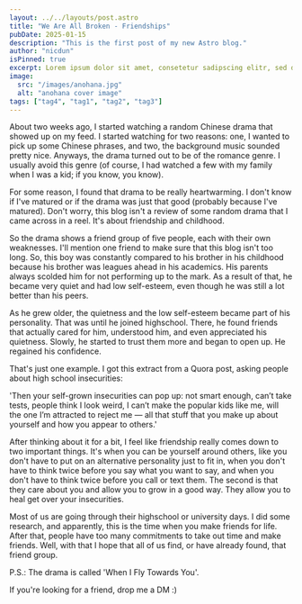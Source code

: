 ```yaml
---
layout: ../../layouts/post.astro
title: "We Are All Broken - Friendships"
pubDate: 2025-01-15
description: "This is the first post of my new Astro blog."
author: "nicdun"
isPinned: true
excerpt: Lorem ipsum dolor sit amet, consetetur sadipscing elitr, sed diam nonumy eirmod tempor invidunt ut labore et dolore magna aliquyam erat, sed diam voluptua. At vero eos et accusam et justo duo dolores et ea rebum. Stet clita kasd gubergren, no sea takimata sanctus est Lorem ipsum dolor sit amet. Lorem ipsum dolor sit amet, consetetur sadipscing elitr, sed diam nonumy eirmod tempor invidunt ut labore et dolore magna aliquyam erat, sed diam voluptua. At vero eos et accusam et
image:
  src: "/images/anohana.jpg"
  alt: "anohana cover image"
tags: ["tag4", "tag1", "tag2", "tag3"]
---
```


About two weeks ago, I started watching a random Chinese drama that showed up on my feed. I started watching for two reasons: one, I wanted to pick up some Chinese phrases, and two, the background music sounded pretty nice. Anyways, the drama turned out to be of the romance genre. I usually avoid this genre (of course, I had watched a few with my family when I was a kid; if you know, you know).

For some reason, I found that drama to be really heartwarming. I don't know if I've matured or if the drama was just that good (probably because I've matured). Don't worry, this blog isn't a review of some random drama that I came across in a reel. It's about friendship and childhood.

So the drama shows a friend group of five people, each with their own weaknesses. I'll mention one friend to make sure that this blog isn't too long. So, this boy was constantly compared to his brother in his childhood because his brother was leagues ahead in his academics. His parents always scolded him for not performing up to the mark. As a result of that, he became very quiet and had low self-esteem, even though he was still a lot better than his peers.

As he grew older, the quietness and the low self-esteem became part of his personality. That was until he joined highschool. There, he found friends that actually cared for him, understood him, and even appreciated his quietness. Slowly, he started to trust them more and began to open up. He regained his confidence.

That's just one example. I got this extract from a Quora post, asking people about high school insecurities:

'Then your self-grown insecurities can pop up: not smart enough, can’t take tests, people think I look weird, I can’t make the popular kids like me, will the one I’m attracted to reject me — all that stuff that you make up about yourself and how you appear to others.'

After thinking about it for a bit, I feel like friendship really comes down to two important things. It's when you can be yourself around others, like you don't have to put on an alternative personality just to fit in, when you don't have to think twice before you say what you want to say, and when you don't have to think twice before you call or text them. The second is that they care about you and allow you to grow in a good way. They allow you to heal get over your insecurities.

Most of us are going through their highschool or university days. I did some research, and apparently, this is the time when you make friends for life. After that, people have too many commitments to take out time and make friends. Well, with that I hope that all of us find, or have already found, that friend group.

P.S.: The drama is called 'When I Fly Towards You'.

If you're looking for a friend, drop me a DM :)
